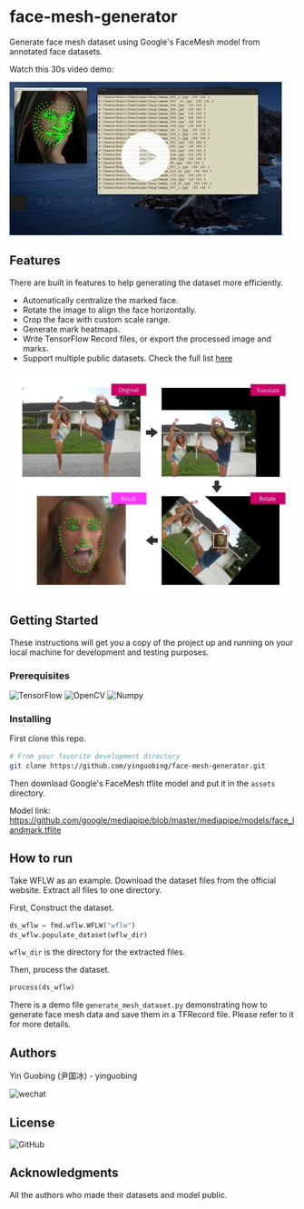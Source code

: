# face-mesh-generator
Generate face mesh dataset using Google's FaceMesh model from annotated face datasets.

Watch this 30s video demo:

[![video demo](./docs/video-demo.jpg)](https://www.bilibili.com/video/BV1Jp4y1v7MY/).

## Features
There are built in features to help generating the dataset more efficiently.

- Automatically centralize the marked face.
- Rotate the image to align the face horizontally.
- Crop the face with custom scale range.
- Generate mark heatmaps.
- Write TensorFlow Record files, or export the processed image and marks.
- Support multiple public datasets. Check the full list [here](https://github.com/yinguobing/facial-landmark-dataset
)

![pipeline](./docs/processing-pipeline.jpg)

## Getting Started

These instructions will get you a copy of the project up and running on your local machine for development and testing purposes.

### Prerequisites
![TensorFlow](https://img.shields.io/badge/TensorFlow-v2.3-brightgreen)
![OpenCV](https://img.shields.io/badge/OpenCV-v4.3-brightgreen)
![Numpy](https://img.shields.io/badge/Numpy-v1.17-brightgreen)

### Installing
First clone this repo.

```bash
# From your favorite development directory
git clone https://github.com/yinguobing/face-mesh-generator.git
```

Then download Google's FaceMesh tflite model and put it in the `assets` directory.

Model link: https://github.com/google/mediapipe/blob/master/mediapipe/models/face_landmark.tflite

## How to run
Take WFLW as an example. Download the dataset files from the official website. Extract all files to one directory.

First, Construct the dataset.
```python
ds_wflw = fmd.wflw.WFLW("wflw")
ds_wflw.populate_dataset(wflw_dir)
```
`wflw_dir` is the directory for the extracted files.

Then, process the dataset.
```python
process(ds_wflw)
```

There is a demo file `generate_mesh_dataset.py` demonstrating how to generate face mesh data and save them in a TFRecord file. Please refer to it for more details.

## Authors
Yin Guobing (尹国冰) - yinguobing

![wechat](docs/wechat.png)

## License
![GitHub](https://img.shields.io/github/license/yinguobing/face-mesh-generator)

## Acknowledgments
All the authors who made their datasets and model public.
